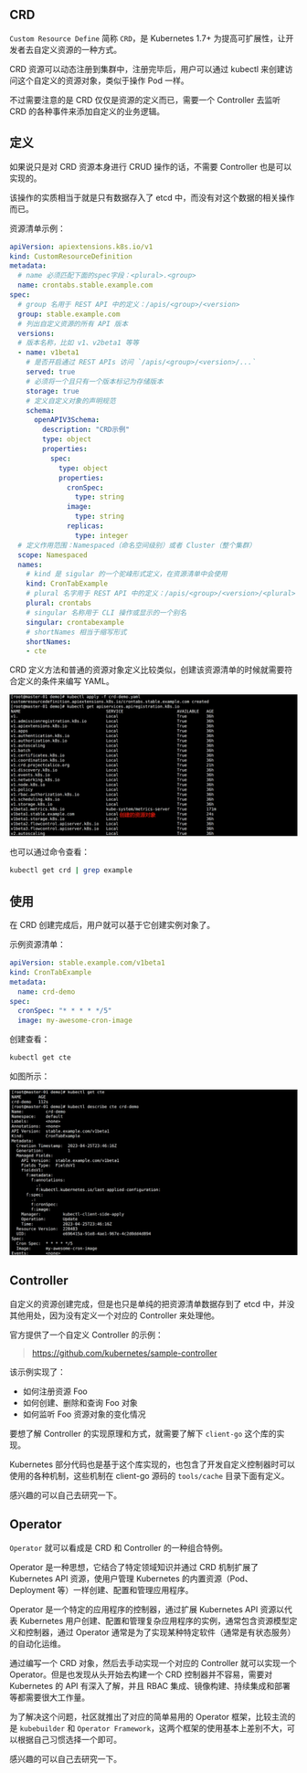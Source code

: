 ## CRD

`Custom Resource Define` 简称 `CRD`，是 Kubernetes 1.7+ 为提高可扩展性，让开发者去自定义资源的一种方式。

CRD 资源可以动态注册到集群中，注册完毕后，用户可以通过 kubectl 来创建访问这个自定义的资源对象，类似于操作 Pod 一样。

不过需要注意的是 CRD 仅仅是资源的定义而已，需要一个 Controller 去监听 CRD 的各种事件来添加自定义的业务逻辑。





## 定义

如果说只是对 CRD 资源本身进行 CRUD 操作的话，不需要 Controller 也是可以实现的。

该操作的实质相当于就是只有数据存入了 etcd 中，而没有对这个数据的相关操作而已。

资源清单示例：

```yaml
apiVersion: apiextensions.k8s.io/v1
kind: CustomResourceDefinition
metadata:
  # name 必须匹配下面的spec字段：<plural>.<group>
  name: crontabs.stable.example.com
spec:
  # group 名用于 REST API 中的定义：/apis/<group>/<version>
  group: stable.example.com
  # 列出自定义资源的所有 API 版本
  versions:
  # 版本名称，比如 v1、v2beta1 等等
  - name: v1beta1
    # 是否开启通过 REST APIs 访问 `/apis/<group>/<version>/...`
    served: true
    # 必须将一个且只有一个版本标记为存储版本
    storage: true
    # 定义自定义对象的声明规范
    schema:
      openAPIV3Schema:
        description: "CRD示例"
        type: object
        properties:
          spec:
            type: object
            properties:
              cronSpec:
                type: string
              image:
                type: string
              replicas:
                type: integer
  # 定义作用范围：Namespaced（命名空间级别）或者 Cluster（整个集群）
  scope: Namespaced
  names:
    # kind 是 sigular 的一个驼峰形式定义，在资源清单中会使用
    kind: CronTabExample
    # plural 名字用于 REST API 中的定义：/apis/<group>/<version>/<plural>
    plural: crontabs
    # singular 名称用于 CLI 操作或显示的一个别名
    singular: crontabexample
    # shortNames 相当于缩写形式
    shortNames:
    - cte
```

CRD 定义方法和普通的资源对象定义比较类似，创建该资源清单的时候就需要符合定义的条件来编写 YAML。

![image-20230427110359816](images/CRD/image-20230427110359816.png "bg-black")

也可以通过命令查看：

```bash
kubectl get crd | grep example
```





## 使用

在 CRD 创建完成后，用户就可以基于它创建实例对象了。

示例资源清单：

```yaml
apiVersion: stable.example.com/v1beta1
kind: CronTabExample
metadata:
  name: crd-demo
spec:
  cronSpec: "* * * * */5"
  image: my-awesome-cron-image
```

创建查看：

```bash
kubectl get cte
```

如图所示：

![image-20230427111147182](images/CRD/image-20230427111147182.png "bg-black")





## Controller

自定义的资源创建完成，但是也只是单纯的把资源清单数据存到了 etcd 中，并没其他用处，因为没有定义一个对应的 Controller 来处理他。

官方提供了一个自定义 Controller 的示例：

> https://github.com/kubernetes/sample-controller

该示例实现了：

- 如何注册资源 Foo
- 如何创建、删除和查询 Foo 对象
- 如何监听 Foo 资源对象的变化情况

要想了解 Controller 的实现原理和方式，就需要了解下 `client-go` 这个库的实现。

Kubernetes 部分代码也是基于这个库实现的，也包含了开发自定义控制器时可以使用的各种机制，这些机制在 client-go 源码的 `tools/cache` 目录下面有定义。

感兴趣的可以自己去研究一下。





## Operator
`Operator` 就可以看成是 CRD 和 Controller 的一种组合特例。

Operator 是一种思想，它结合了特定领域知识并通过 CRD 机制扩展了 Kubernetes API 资源，使用户管理 Kubernetes 的内置资源（Pod、Deployment 等）一样创建、配置和管理应用程序。

Operator 是一个特定的应用程序的控制器，通过扩展 Kubernetes API 资源以代表 Kubernetes 用户创建、配置和管理复杂应用程序的实例，通常包含资源模型定义和控制器，通过 Operator 通常是为了实现某种特定软件（通常是有状态服务）的自动化运维。

通过编写一个 CRD 对象，然后去手动实现一个对应的 Controller 就可以实现一个 Operator。但是也发现从头开始去构建一个 CRD 控制器并不容易，需要对 Kubernetes 的 API 有深入了解，并且 RBAC 集成、镜像构建、持续集成和部署等都需要很大工作量。

为了解决这个问题，社区就推出了对应的简单易用的 Operator 框架，比较主流的是 `kubebuilder` 和 `Operator Framework`，这两个框架的使用基本上差别不大，可以根据自己习惯选择一个即可。

感兴趣的可以自己去研究一下。






